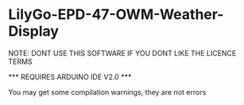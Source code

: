 # LilyGo-EPD-47-OWM-Weather-Display

NOTE: DONT USE THIS SOFTWARE IF YOU DONT LIKE THE LICENCE TERMS

*** REQUIRES ARDUINO IDE V2.0 ***

You may get some compilation warnings, they are not errors
